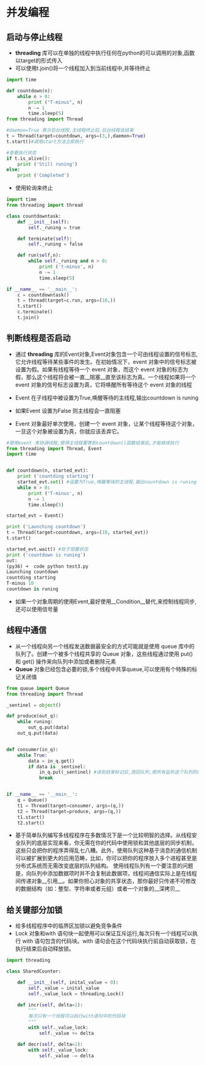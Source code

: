 # 并发编程

## 启动与停止线程
* __threading__ 库可以在单独的线程中执行任何在python的可以调用的对象,函数以target的形式传入
* 可以使用t.join()将一个线程加入到当前线程中,并等待终止

```python
import time

def countdown(n):
    while n > 0:
        print ("T-minus", n)
        n -= 1
        time.sleep(5)
from threading import Thread

#daemon=True 表示后台线程,主线程终止后,后台线程会结束
t = Thread(target=countdown, args=(3,),daemon=True)
t.start()#调用start方法立即执行

#查看执行状态
if t.is_alive():
    print ('Still runing')
else:
    print ('Completed')
```

* 使用轮询来终止

```python
import time
from threading import thread

class countdowntask:
    def __init__(self):
        self._runing = true

    def terminate(self):
        self._runing = false

    def run(self,n):
        while self._runing and n > 0:
            print ('t-minus', n)
            n -= 1
            time.sleep(5)

if __name__ == '__main__':
    c = countdowntask()
    t = thread(target=c.run, args=(10,))
    t.start()
    c.terminate()
    t.join()
```
## 判断线程是否启动
* 通过 __threading__ 库的Event对象,Event对象包含一个可由线程设置的信号标志,它允许线程等待某些事件的发生。在初始情况下，event 对象中的信号标志被设置为假。如果有线程等待一个 event 对象，而这个 event 对象的标志为假，那么这个线程将会被一直__阻塞__直至该标志为真。一个线程如果将一个 event 对象的信号标志设置为真，它将唤醒所有等待这个 event 对象的线程

* Event 在子线程中被设置为True,唤醒等待的主线程,输出countdown is runing
* 如果Event 设置为False 则主线程会一直阻塞
* Event 对象最好单次使用，创建一个 event 对象，让某个线程等待这个对象，一旦这个对象被设置为真，你就应该丢弃它。


```python
#使用event 来协调线程,使得主线程要等到countdown()函数结束后,才能继续执行
from threading import Thread, Event
import time


def countdown(n, started_evt):
    print ('countding starting')
    started_evt.set() #设置为True,唤醒等待的主线程,输出countdown is runing
    while n > 0:
        print ('T-minus', n)
        n -= 1
        time.sleep(5)

started_evt = Event()

print ('Launching countdown')
t = Thread(target=countdown, args=(10, started_evt))
t.start()

started_evt.wait() #处于阻塞状态
print ('countdown is runing')
out:
(py36) ➜  code python test3.py
Launching countdown
countding starting
T-minus 10
countdown is runing

```
* 如果一个对象周期的使用Event,最好使用__Condition__替代,来控制线程同步,还可以使用信号量

## 线程中通信
* 从一个线程向另一个线程发送数据最安全的方式可能就是使用 queue 库中的队列了。创建一个被多个线程共享的 Queue 对象，这些线程通过使用 put() 和 get() 操作来向队列中添加或者删除元素
* __Queue__ 对象已经包含必要的锁,多个线程中共享queue,可以使用有个特殊的标记关闭值

```python
from queue import Queue
from threading import Thread

_sentinel = object()

def produce(out_q):
    while runing:
        out_q.put(data)
    out_q.put(data)


def consumer(in_q):
    while True:
        data = in_q.get()
        if data is _sentinel:
            in_q.put(_sentinel) #读到结束标记后,放回队列,使所有监听这个队列的线程都可以结束
            break


if __name__ == '__main__':
    q = Queue()
    t1 = Thread(target=consumer, args=(q,))
    t2 = Thread(target=produce, args=(q,))
    t1.start()
    t2.start()
```
* 基于简单队列编写多线程程序在多数情况下是一个比较明智的选择。从线程安全队列的底层实现来看，你无需在你的代码中使用锁和其他底层的同步机制，这些只会把你的程序弄得乱七八糟。此外，使用队列这种基于消息的通信机制可以被扩展到更大的应用范畴，比如，你可以把你的程序放入多个进程甚至是分布式系统而无需改变底层的队列结构。 使用线程队列有一个要注意的问题是，向队列中添加数据项时并不会复制此数据项，线程间通信实际上是在线程间传递对象__引用__。如果你担心对象的共享状态，那你最好只传递不可修改的数据结构（如：整型、字符串或者元组）或者一个对象的__深拷贝__

## 给关键部分加锁
* 给多线程程序中的临界区加锁以避免竞争条件
* Lock 对象和with 语句块一起使用可以保证互斥运行,每次只有一个线程可以执行 with 语句包含的代码块。with 语句会在这个代码块执行前自动获取锁，在执行结束后自动释放锁。

```python
import threading

class SharedCounter:

    def __init__(self, inital_value = 0):
        self._value = inital_value
        self._value_lock = threading.Lock()

    def incr(self, delta=1):
        """
        每次只有一个线程可以执行with语句中的代码块
        """
        with self._value_lock:
            self._value += delta

    def decr(self, delta=1):
        with self._value_lock:
            self._value -= delta

```


